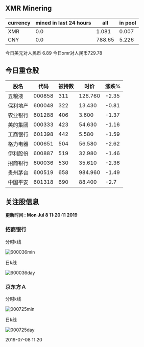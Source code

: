 ## XMR Minering

|currency|mined in last 24 hours|all|in pool|
|---|---|---|---|
|XMR|0.0|1.081|0.007|
|CNY|0.0|788.65|5.226|

今日美元对人民币 6.89	今日xmr对人民币729.78


## 今日重仓股 

|股名|代码|被持数|时价|涨跌%|
|---|---|---|---|---|
|五粮液|000858|311|126.760|-2.35|
|保利地产|600048|322|13.430|-0.81|
|农业银行|601288|406|3.600|-1.37|
|美的集团|000333|423|54.630|-1.16|
|工商银行|601398|442|5.580|-1.59|
|格力电器|000651|504|56.580|-2.62|
|伊利股份|600887|519|32.980|-1.46|
|招商银行|600036|530|35.610|-2.36|
|贵州茅台|600519|658|984.960|-1.49|
|中国平安|601318|690|88.400|-2.7|

## 关注股信息
**更新时间 : Mon Jul  8 11:20:11 2019**
### 招商银行 
分时k线

![600036min](http://image.sinajs.cn/newchart/min/n/sh600036.gif)

日k线

![600036day](http://image.sinajs.cn/newchart/daily/n/sh600036.gif)

### 京东方Ａ 
分时k线

![000725min](http://image.sinajs.cn/newchart/min/n/sz000725.gif)

日k线

![000725day](http://image.sinajs.cn/newchart/daily/n/sz000725.gif)

2019-07-08 11:20